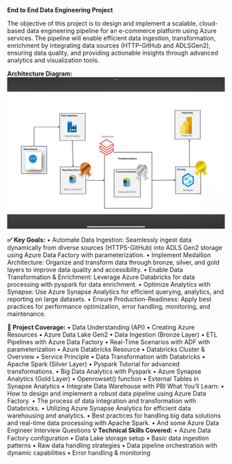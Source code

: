 **End to End Data Engineering Project**

The objective of this project is to design and implement a scalable, cloud-based data engineering pipeline for an e-commerce platform using Azure services. The pipeline will enable efficient data ingestion, transformation, enrichment by integrating data sources (HTTP-GitHub and ADLSGen2), ensuring data quality, and providing actionable insights through advanced analytics and visualization tools.

**Architecture Diagram:**
![Architecture Diagram]( https://github.com/NisanthTumu/Azure-Basic-Data-Engineering-Project/blob/main/Architecture%20Diagram.jpg)

**✅ Key Goals:**
•	Automate Data Ingestion: Seamlessly ingest data dynamically from diverse sources (HTTPS-GitHub) into ADLS Gen2 storage using Azure Data Factory with parameterization.
•	Implement Medallion Architecture: Organize and transform data through bronze, silver, and gold layers to improve data quality and accessibility.
•	Enable Data Transformation & Enrichment: Leverage Azure Databricks for data processing with pyspark for data enrichment.
•	Optimize Analytics with Synapse: Use Azure Synapse Analytics for efficient querying, analytics, and reporting on large datasets.
•	Ensure Production-Readiness: Apply best practices for performance optimization, error handling, monitoring, and maintenance.

**🎯 Project Coverage:**
•	Data Understanding (API)
•	Creating Azure Resources
•	Azure Data Lake Gen2
•	Data Ingestion (Bronze Layer)
•	ETL Pipelines with Azure Data Factory
•	Real-Time Scenarios with ADF with parameterization
•	Azure Databricks Resource
•	Databricks Cluster & Overview
•	Service Principle
•	Data Transformation with Databricks
•	Apache Spark (Silver Layer)
•	Pyspark Tutorial for advanced transformations.
•	Big Data Analytics with Pyspark
•	Azure Synapse Analytics (Gold Layer)
•	Openrowset() function 
•	External Tables in Synapse Analytics
•	Integrate Data Warehouse with PBI
What You’ll Learn: 
•	How to design and implement a robust data pipeline using Azure Data Factory. 
•	The process of data integration and transformation with Databricks. 
•	Utilizing Azure Synapse Analytics for efficient data warehousing and analytics. 
•	Best practices for handling big data solutions and real-time data processing with Apache Spark. 
•	And some Azure Data Engineer Interview Questions
**💡 Technical Skills Covered:**
•	Azure Data Factory configuration 
•	Data Lake storage setup 
•	Basic data ingestion patterns 
•	Raw data handling strategies 
•	Data pipeline orchestration with dynamic capabilities
•	Error handling & monitoring
